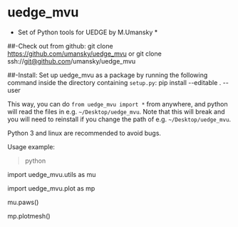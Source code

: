 # uedge_mvu
* Set of Python tools for UEDGE by M.Umansky *


##-Check out from github:
git clone https://github.com/umansky/uedge_mvu
or
git clone ssh://git@github.com/umansky/uedge_mvu


##-Install:
Set up uedge_mvu as a package by running the following command inside the directory containing `setup.py`:
pip install --editable . --user

This way, you can do `from uedge_mvu import *` from anywhere, and
python will read the files in e.g. `~/Desktop/uedge_mvu`. Note that
this will break and you will need to reinstall if you change the path
of e.g. `~/Desktop/uedge_mvu`.


Python 3 and linux are recommended to avoid bugs.


Usage example:

>python

import uedge_mvu.utils as mu

import uedge_mvu.plot as mp

mu.paws()

mp.plotmesh()
